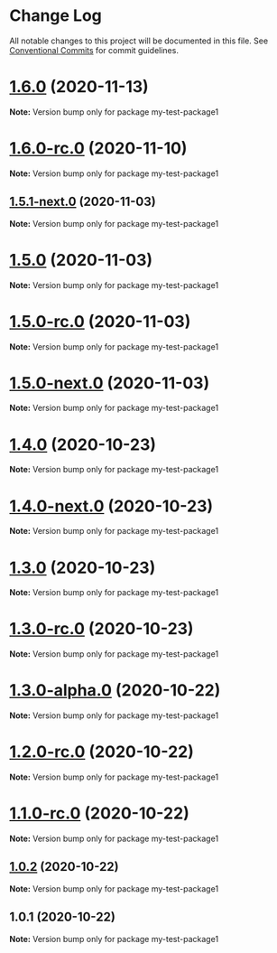 # Change Log

All notable changes to this project will be documented in this file.
See [Conventional Commits](https://conventionalcommits.org) for commit guidelines.

# [1.6.0](https://github.com/vladar/lerna-repo/compare/my-test-package1@1.6.0-rc.0...my-test-package1@1.6.0) (2020-11-13)

**Note:** Version bump only for package my-test-package1





# [1.6.0-rc.0](https://github.com/vladar/lerna-repo/compare/my-test-package1@1.5.1-next.0...my-test-package1@1.6.0-rc.0) (2020-11-10)

**Note:** Version bump only for package my-test-package1






## [1.5.1-next.0](https://github.com/vladar/lerna-repo/compare/my-test-package1@1.5.0...my-test-package1@1.5.1-next.0) (2020-11-03)

**Note:** Version bump only for package my-test-package1





# [1.5.0](https://github.com/vladar/lerna-repo/compare/my-test-package1@1.5.0-rc.0...my-test-package1@1.5.0) (2020-11-03)

**Note:** Version bump only for package my-test-package1





# [1.5.0-rc.0](https://github.com/vladar/lerna-repo/compare/my-test-package1@1.5.0-next.0...my-test-package1@1.5.0-rc.0) (2020-11-03)

**Note:** Version bump only for package my-test-package1





# [1.5.0-next.0](https://github.com/vladar/lerna-repo/compare/my-test-package1@1.4.0...my-test-package1@1.5.0-next.0) (2020-11-03)

**Note:** Version bump only for package my-test-package1





# [1.4.0](https://github.com/vladar/lerna-repo/compare/my-test-package1@1.4.0-next.0...my-test-package1@1.4.0) (2020-10-23)

**Note:** Version bump only for package my-test-package1





# [1.4.0-next.0](https://github.com/vladar/lerna-repo/compare/my-test-package1@1.3.0...my-test-package1@1.4.0-next.0) (2020-10-23)

**Note:** Version bump only for package my-test-package1





# [1.3.0](https://github.com/vladar/lerna-repo/compare/my-test-package1@1.3.0-rc.0...my-test-package1@1.3.0) (2020-10-23)

**Note:** Version bump only for package my-test-package1





# [1.3.0-rc.0](https://github.com/vladar/lerna-repo/compare/my-test-package1@1.3.0-alpha.0...my-test-package1@1.3.0-rc.0) (2020-10-23)

**Note:** Version bump only for package my-test-package1





# [1.3.0-alpha.0](https://github.com/vladar/lerna-repo/compare/my-test-package1@1.2.0-rc.0...my-test-package1@1.3.0-alpha.0) (2020-10-22)

**Note:** Version bump only for package my-test-package1





# [1.2.0-rc.0](https://github.com/vladar/lerna-repo/compare/my-test-package1@1.0.2...my-test-package1@1.2.0-rc.0) (2020-10-22)

**Note:** Version bump only for package my-test-package1





# [1.1.0-rc.0](https://github.com/vladar/lerna-repo/compare/my-test-package1@1.0.2...my-test-package1@1.1.0-rc.0) (2020-10-22)

**Note:** Version bump only for package my-test-package1






## [1.0.2](https://github.com/vladar/lerna-repo/compare/my-test-package1@1.0.1...my-test-package1@1.0.2) (2020-10-22)

**Note:** Version bump only for package my-test-package1





## 1.0.1 (2020-10-22)

**Note:** Version bump only for package my-test-package1
